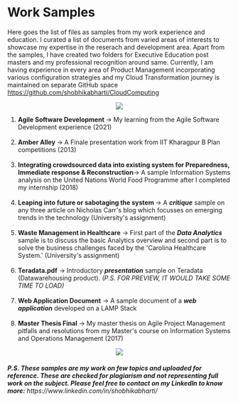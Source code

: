 # Work Samples  

Here goes the list of files as samples from my work experience and education. I curated a list of documents from varied areas of interests to showcase my expertise in the reserach and development area. Apart from the samples, I have created two folders for Executive Education post masters and my professional recognition around same. Currently, I am having experience in every area of Product Management incorporating various configuration strategies and my Cloud Transformation journey is maintained on separate GitHub space https://github.com/shobhikabharti/CloudComputing  

<p align="center">
  <img src="https://raw.githubusercontent.com/andreasbm/readme/master/assets/lines/rainbow.png">
</p>

<ol type=1>
	<li> <b>Agile Software Development </b>-> My learning from the Agile Software Development experience (2021) </li> <br/>
	<li> <b>Amber Alley </b>-> A Finale presentation work from IIT Kharagpur B Plan competitions (2013)</li> <br/>
	<li> <b>Integrating crowdsourced data into existing system for Preparedness, Immediate response & Reconstruction</b>-> A sample Information Systems analysis on the United Nations World Food Programme after I completed my internship (2018)</li> <br/>
  	<li> <b>Leaping into future or sabotaging the system </b>-> A <b><i>critique</i></b> sample on any three article on Nicholas Carr's blog which focusses on emerging trends in the technology (University's assignment)</li><br/>
	<li> <b>Waste Management in Healthcare</b> -> First part of the <b><i>Data Analytics</i></b> sample is to discuss the basic Analytics overview and second part is to solve the business challenges faced by the 'Carolina Healthcare System.' (University's assignment)</li><br/>
	<li> <b>Teradata.pdf</b> -> Introductory <b><i>presentation</i></b> sample on Teradata (Datawarehousing product). <i>(P.S. FOR PREVIEW, IT WOULD TAKE SOME TIME TO LOAD)</i></li><br/>
	<li> <b>Web Application Document</b> -> A sample document of a <b><i>web application</i></b> developed on a LAMP Stack</li><br/>
	<li> <b>Master Thesis Final</b> -> My master thesis on Agile Project Management pitfalls and resolutions from my Master's course on Information Systems and Operations Management (2017)</li>
</ol>

<p align="center">
  <img src="https://raw.githubusercontent.com/andreasbm/readme/master/assets/lines/rainbow.png">
</p>

<h6><b><i>P.S. These samples are my work on few topics and uploaded for reference. These are checked for plagiarism and not representing full work on the subject. Please feel free to contact on my LinkedIn to know more:</i></b> https://www.linkedin.com/in/shobhikabharti/</h6>
